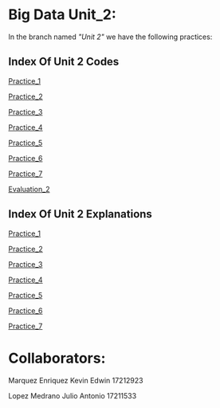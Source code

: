 # Big Data Unit_2:

In the branch named _"Unit 2"_ we have the following practices:

## Index Of Unit 2 Codes

[Practice_1](https://github.com/Marquez99/BIG_DATA/blob/Unit_2/Practices/Practice%231%20Decision%20tree%20classifier.scala)

[Practice_2](https://github.com/Marquez99/BIG_DATA/blob/Unit_2/Practices/Practice%232_u2.scala)

[Practice_3](https://github.com/Marquez99/BIG_DATA/blob/Unit_2/Practices/Practice%233%20Random%20forest%20classifier.scala)

[Practice_4](https://github.com/Marquez99/BIG_DATA/blob/Unit_2/Practices/Practice%234%20Gradient-boosted%20tree%20classifier.scala)

[Practice_5](https://github.com/Marquez99/BIG_DATA/blob/Unit_2/Practices/Practice%235_u2.scala)

[Practice_6](https://github.com/Marquez99/BIG_DATA/blob/Unit_2/Practices/Practice%236_u2.scala)

[Practice_7](https://github.com/Marquez99/BIG_DATA/blob/Unit_2/Practices/Practice%237%20NAIVE%20BAYES.scala)

[Evaluation_2](https://github.com/Marquez99/BIG_DATA/tree/Unit_2/Evaluation)


## Index Of Unit 2 Explanations

[Practice_1](https://github.com/Marquez99/BIG_DATA/blob/Unit_2/Practices/Practice%231_Explanation.md)

[Practice_2]()

[Practice_3](https://github.com/Marquez99/BIG_DATA/blob/Unit_2/Practices/Practice%234%20%20Gradient-boosted%20tree%20classifier.md)

[Practice_4](https://github.com/Marquez99/BIG_DATA/blob/Unit_2/Practices/Practice%234%20%20Gradient-boosted%20tree%20classifier.md)

[Practice_5]()

[Practice_6]()

[Practice_7](https://github.com/Marquez99/BIG_DATA/blob/Unit_2/Practices/Practice%237%20Naive%20Bayes%20Explanation.md)

# **Collaborators:**

Marquez Enriquez Kevin Edwin 17212923

Lopez Medrano Julio Antonio 17211533
